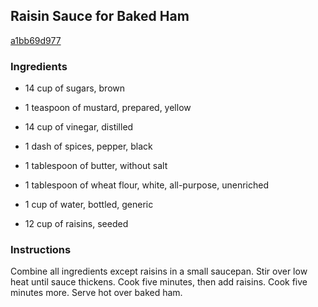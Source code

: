 ## Raisin Sauce for Baked Ham

[a1bb69d977](http://www.food.com/recipe/raisin-sauce-for-baked-ham-100031)

### Ingredients

 - 14 cup of sugars, brown

 - 1 teaspoon of mustard, prepared, yellow

 - 14 cup of vinegar, distilled

 - 1 dash of spices, pepper, black

 - 1 tablespoon of butter, without salt

 - 1 tablespoon of wheat flour, white, all-purpose, unenriched

 - 1 cup of water, bottled, generic

 - 12 cup of raisins, seeded

### Instructions

Combine all ingredients except raisins in a small saucepan. Stir over low heat until sauce thickens. Cook five minutes, then add raisins. Cook five minutes more. Serve hot over baked ham.